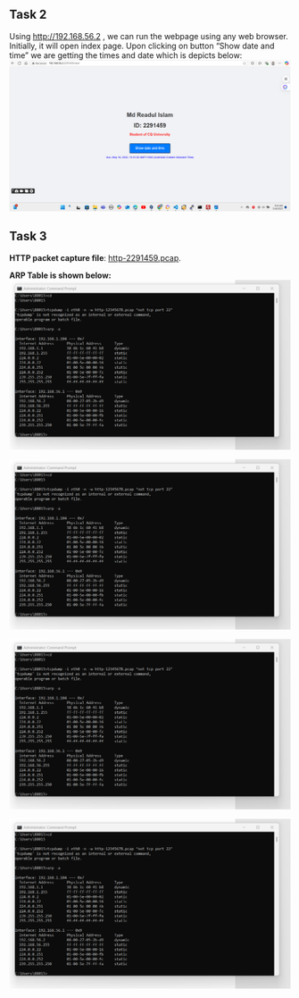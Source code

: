 ## Task 2

Using http://192.168.56.2 , we can run the webpage using any web browser. Initially, it will open index page. Upon clicking on button “Show date and time” we are getting the times and 
date which is depicts below:
![after_button_click](images/week6-task2-after_button_click.png)



## Task 3
**HTTP packet capture file**: [http-2291459.pcap](image/http-2291459.pcap). 

**ARP Table is shown below:**
![ARP_table](images/week6-task3-ARP_table.png)


![ARP_table](images/week6-task3-ARP_table.png)



![ARP_table](images/week6-task3-ARP_table.png)


![ARP_table](images/week6-task3-ARP_table.png)

